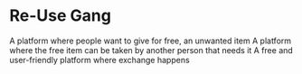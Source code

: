 # Re-Use Gang

A platform where people want to give for free, an unwanted item 
A platform where the free item can be taken by another person that needs it
A free and user-friendly platform where exchange happens

